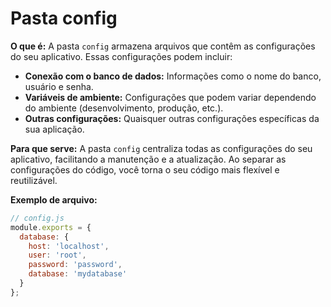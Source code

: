 # Pasta config

**O que é:**
A pasta `config` armazena arquivos que contêm as configurações do seu aplicativo. Essas configurações podem incluir:

* **Conexão com o banco de dados:** Informações como o nome do banco, usuário e senha.
* **Variáveis de ambiente:** Configurações que podem variar dependendo do ambiente (desenvolvimento, produção, etc.).
* **Outras configurações:** Quaisquer outras configurações específicas da sua aplicação.

**Para que serve:**
A pasta `config` centraliza todas as configurações do seu aplicativo, facilitando a manutenção e a atualização. Ao separar as configurações do código, você torna o seu código mais flexível e reutilizável.

**Exemplo de arquivo:**
```javascript
// config.js
module.exports = {
  database: {
    host: 'localhost',
    user: 'root',
    password: 'password',
    database: 'mydatabase'
  }
};